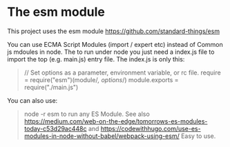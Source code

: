 # The esm module
This project uses the esm module 
https://github.com/standard-things/esm

You can use ECMA Script Modules (import / expert etc) instead of Common js mdoules in node.
The to run under node you just need a index.js file to import the top (e.g. main.js) entry file.
The index.js is only this:
> // Set options as a parameter, environment variable, or rc file.
> require = require("esm")(module/*, options*/)
> module.exports = require("./main.js")


You can also use: 
> node -r esm to run any ES Module.
See also https://medium.com/web-on-the-edge/tomorrows-es-modules-today-c53d29ac448c
and https://codewithhugo.com/use-es-modules-in-node-without-babel/webpack-using-esm/
Easy to use.
